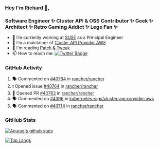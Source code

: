 ### Hey I'm Richard 👋, 

<h3 align="left">Software Engineer ✨ Cluster API & OSS Contributor ✨ Geek ✨ Architect ✨ Retro Gaming Addict ✨ Lego Fan ✨</h3>

- 🔭 I’m currently working at [SUSE](https://www.suse.com/) as a Principal Engineer
- 👯 I’m a maintainer of [Cluster API Provider AWS](https://github.com/kubernetes-sigs/cluster-api-provider-aws)
- 💬 I'm reading [Patch & Tweak](https://bjooks.com/products/patch-tweak-exploring-modular-synthesis)
- 📫 How to reach me: [![Twitter Badge](https://img.shields.io/badge/-@fruit_case-00acee?style=flat&logo=Twitter&logoColor=white)](https://twitter.com/intent/follow?screen_name=fruit_case "Follow on Twitter")

### GitHub Activity 

<!--START_SECTION:activity-->
1. 🗣 Commented on [#40764](https://github.com/rancher/rancher/issues/40764) in [rancher/rancher](https://github.com/rancher/rancher)
2. ❗️ Opened issue [#40764](https://github.com/rancher/rancher/issues/40764) in [rancher/rancher](https://github.com/rancher/rancher)
3. 💪 Opened PR [#40763](https://github.com/rancher/rancher/pull/40763) in [rancher/rancher](https://github.com/rancher/rancher)
4. 🗣 Commented on [#4096](https://github.com/kubernetes-sigs/cluster-api-provider-aws/issues/4096) in [kubernetes-sigs/cluster-api-provider-aws](https://github.com/kubernetes-sigs/cluster-api-provider-aws)
5. 🗣 Commented on [#40714](https://github.com/rancher/rancher/issues/40714) in [rancher/rancher](https://github.com/rancher/rancher)
<!--END_SECTION:activity-->

### GitHub Stats

[![Anurag's github stats](https://github-readme-stats.vercel.app/api?username=richardcase&count_private=true&show_icons=true)](https://github.com/anuraghazra/github-readme-stats)

[![Top Langs](https://github-readme-stats.vercel.app/api/top-langs/?username=richardcase&hide=html&layout=compact)](https://github.com/anuraghazra/github-readme-stats)
